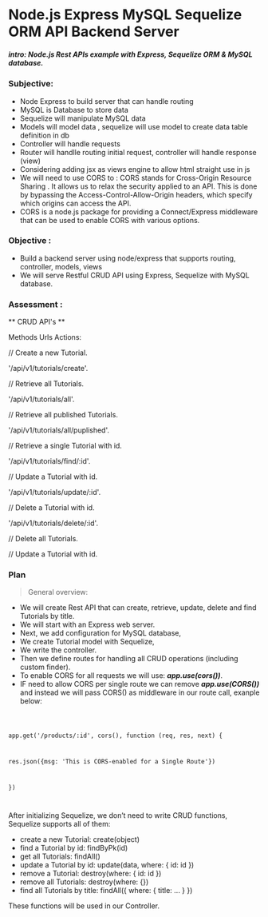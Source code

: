 # Node.js Express MySQL Sequelize ORM API Backend Server

##### intro: Node.js Rest APIs example with Express, Sequelize ORM & MySQL database.

### Subjective:

- Node Express to build server that can handle routing
- MySQL is Database to store data
- Sequelize will manipulate MySQL data
- Models will model data , sequelize will use model to create data table definition in db
- Controller will handle requests
- Router will handlle routing initial request, controller will handle response (view)
- Considering adding jsx as views engine to allow html straight use in js
- We will need to use CORS to : CORS stands for Cross-Origin Resource Sharing . It allows us to relax the security applied to an API. This is done by bypassing the Access-Control-Allow-Origin headers, which specify which origins can access the API.
- CORS is a node.js package for providing a Connect/Express middleware that can be used to enable CORS with various options.

### Objective :

- Build a backend server using node/express that supports routing, controller, models, views
- We will serve Restful CRUD API using Express, Sequelize with MySQL database.

### Assessment :

** CRUD API's **

Methods Urls Actions:

// Create a new Tutorial. 

'/api/v1/tutorials/create'. 

// Retrieve all Tutorials. 

'/api/v1/tutorials/all'. 

// Retrieve all published Tutorials. 

'/api/v1/tutorials/all/puplished'. 

// Retrieve a single Tutorial with id. 

'/api/v1/tutorials/find/:id'. 

// Update a Tutorial with id. 

'/api/v1/tutorials/update/:id'. 

// Delete a Tutorial with id. 

'/api/v1/tutorials/delete/:id'. 

// Delete all Tutorials. 

// Update a Tutorial with id. 

### Plan

> General overview:

- We will create Rest API that can create, retrieve, update, delete and find Tutorials by title.
- We will start with an Express web server.
- Next, we add configuration for MySQL database,
- We create Tutorial model with Sequelize,
- We write the controller.
- Then we define routes for handling all CRUD operations (including custom finder).
- To enable CORS for all requests we will use:
  **_app.use(cors())_**.
- IF need to allow CORS per single route we can remove **_app.use(CORS())_** and instead we will pass CORS() as middleware in our route call, exanple below:

<code>
 
app.get('/products/:id', cors(), function (req, res, next) { 
 
  res.json({msg: 'This is CORS-enabled for a Single Route'}) 
 
}) 
 
</code>

After initializing Sequelize, we don’t need to write CRUD functions, Sequelize supports all of them:

- create a new Tutorial: create(object)
- find a Tutorial by id: findByPk(id)
- get all Tutorials: findAll()
- update a Tutorial by id: update(data, where: { id: id })
- remove a Tutorial: destroy(where: { id: id })
- remove all Tutorials: destroy(where: {})
- find all Tutorials by title: findAll({ where: { title: ... } })

These functions will be used in our Controller.
